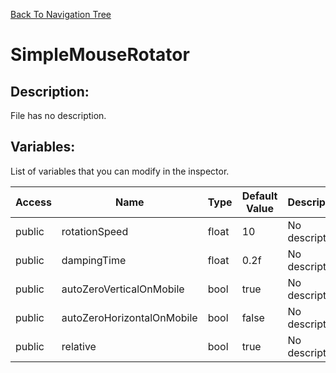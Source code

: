 [Back To Navigation Tree](https://wesleywh.github.io/GameDevRepo/docs/navigation.html)
# SimpleMouseRotator

## Description:
File has no description.

## Variables:
List of variables that you can modify in the inspector.

|Access|Name|Type|Default Value|Description|
|---|---|---|---|---|
|public|rotationSpeed|float|10|No description.|
|public|dampingTime|float|0.2f|No description.|
|public|autoZeroVerticalOnMobile|bool|true|No description.|
|public|autoZeroHorizontalOnMobile|bool|false|No description.|
|public|relative|bool|true|No description.|
